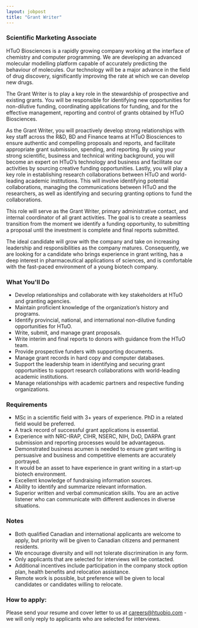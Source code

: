 ```yaml
---
layout: jobpost
title: "Grant Writer"
---
```


### Scientific Marketing Associate

HTuO Biosciences is a rapidly growing company working at the interface of chemistry and computer programming. We are developing an advanced molecular modelling platform capable of accurately predicting the behaviour of molecules.  Our technology will be a major advance in the field of drug discovery, significantly improving the rate at which we can develop new drugs.

The Grant Writer is to play a key role in the stewardship of prospective and existing grants. You will be responsible for identifying new opportunities for non-dilutive funding, coordinating applications for funding, and for the effective management, reporting and control of grants obtained by HTuO Biosciences. 

As the Grant Writer, you will proactively develop strong relationships with key staff across the R&D, BD and Finance teams at HTuO Biosciences to ensure authentic and compelling proposals and reports, and facilitate appropriate grant submission, spending, and reporting. By using your strong scientific, business and technical writing background, you will become an expert on HTuO’s technology and business and facilitate our activities by sourcing creative funding opportunities. Lastly, you will play a key role in establishing research collaborations between HTuO and world-leading academic institutions. This will involve identifying potential collaborations, managing the communications between HTuO and the researchers, as well as identifying and securing granting options to fund the collaborations. 

This role will serve as the Grant Writer, primary administrative contact, and internal coordinator of all grant activities. The goal is to create a seamless transition from the moment we identify a funding opportunity, to submitting a proposal until the investment is complete and final reports submitted.

The ideal candidate will grow with the company and take on increasing leadership and responsibilities as the company matures. Consequently, we are looking for a candidate who brings experience in grant writing, has a deep interest in pharmaceutical applications of sciences, and is comfortable with the fast-paced environment of a young biotech company.


### What You'll Do
* Develop relationships and collaborate with key stakeholders at HTuO and granting agencies.
* Maintain proficient knowledge of the organization’s history and programs.
* Identify provincial, national, and international non-dilutive funding opportunities for HTuO.
* Write, submit, and manage grant proposals.
* Write interim and final reports to donors with guidance from the HTuO team.
* Provide prospective funders with supporting documents.
* Manage grant records in hard copy and computer databases.
* Support the leadership team in identifying and securing grant opportunities to support research collaborations with world-leading academic institutions.
* Manage relationships with academic partners and respective funding organizations.

### Requirements
* MSc in a scientific field with 3+ years of experience. PhD in a related field would be preferred.
* A track record of successful grant applications is essential. 
* Experience with NRC-IRAP, CIHR, NSERC, NIH, DoD, DARPA grant submission and reporting processes would be advantageous. 
* Demonstrated business acumen is needed to ensure grant writing is persuasive and business and competitive elements are accurately portrayed.
* It would be an asset to have experience in grant writing in a start-up biotech environment.
* Excellent knowledge of fundraising information sources.
* Ability to identify and summarize relevant information.
* Superior written and verbal communication skills. You are an active listener who can communicate with different audiences in diverse situations.

### Notes
* Both qualified Canadian and international applicants are welcome to apply, but priority will be given to Canadian citizens and permanent residents.
* We encourage diversity and will not tolerate discrimination in any form.
* Only applicants that are selected for interviews will be contacted.
* Additional incentives include participation in the company stock option plan, health benefits and relocation assistance.
* Remote work is possible, but preference will be given to local candidates or candidates willing to relocate.

### How to apply:

Please send your resume and cover letter to us at 
[careers@htuobio.com](mailto:careers@htuobio.com) - we will only reply to applicants who are selected for interviews.
